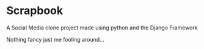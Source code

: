 # Scrapbook
A Social Media clone project made using python and the Django Framework

Nothing fancy just me fooling around...
